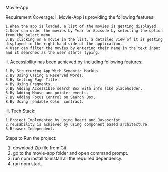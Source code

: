 Movie-App

Requirement Coverage:
i. Movie-App is providing the following features:

    1.When the app is loaded, a list of the movies is getting displayed.
    2.User can order the movies by Year or Episode by selecting the option from the select menu.
    3.By clicking on a movie in the list, a detailed view of it is getting displayed in the right hand side of the application.
    4.User can filter the movies by entering their name in the text input and it searches as the user starts typing.

ii. Accessibility has been achieved by including following features:

    1.By Structuring App With Semantic Markup.
    2.By Using Casing & Reserved Words.
    3.By Setting Page Title.
    4.By Using Fragments.
    5.By Adding Accessible search Box with info like placeholder.
    6.By Adding Mouse and pointer events.
    7.By Adding Focus Control on Search Box.
    8.By Using readable Color contrast.

iii. Tech Stack:

    1.Project Implemented by using React and Javascript.
    2.reusability is achieved by using component based architecture.
    3.Browser Independent.


Steps to Run the project:
1. download Zip file from Git.
2. go to the movie-app folder and open command prompt.
3. run npm install to install all the required dependency.
4. run npm start.
